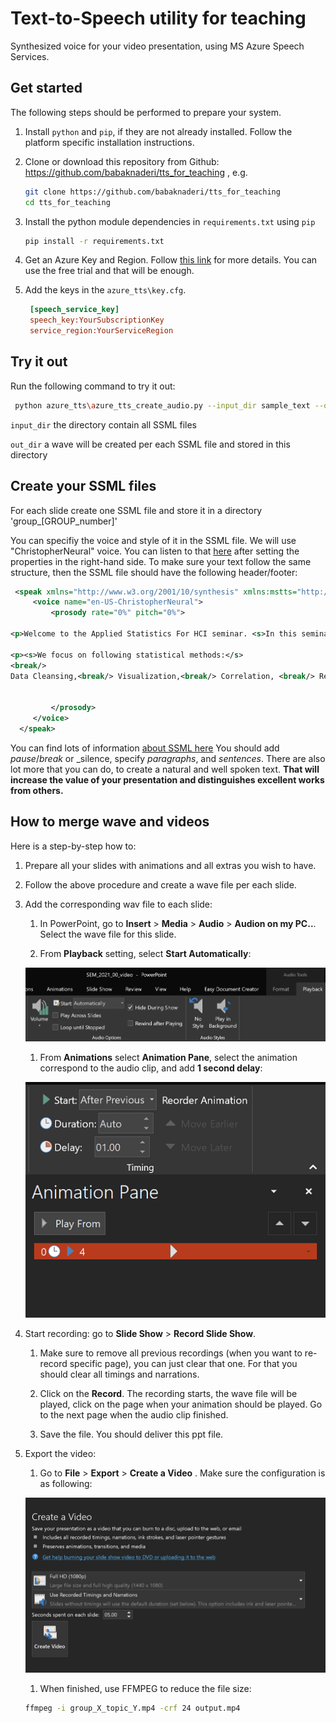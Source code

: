 # Text-to-Speech utility for teaching

Synthesized voice for your video presentation, using MS Azure Speech Services.

## Get started

The following steps should be performed to prepare your system.

1. Install `python` and `pip`, if they are not already installed. Follow the platform specific installation instructions.

1. Clone or download this repository from Github: https://github.com/babaknaderi/tts_for_teaching , e.g.

    ```bash
    git clone https://github.com/babaknaderi/tts_for_teaching
    cd tts_for_teaching
    ```

1. Install the python module dependencies in `requirements.txt` using `pip`

    ```bash
    pip install -r requirements.txt
    ```

1. Get an Azure Key and Region. Follow [this link](https://docs.microsoft.com/en-us/azure/cognitive-services/speech-service/overview) for more details. You can use the free trial and that will be enough.

1. Add the keys in the `azure_tts\key.cfg`.


   ```INI
    [speech_service_key]
    speech_key:YourSubscriptionKey
    service_region:YourServiceRegion
   ```
    
## Try it out
Run the following command to try it out: 

   ```bash
    python azure_tts\azure_tts_create_audio.py --input_dir sample_text --out_dir output
   ```

`input_dir` the directory contain all SSML files

`out_dir` a wave will be created per each SSML file and stored in this directory


## Create your SSML files
For each slide create one SSML file and store it in a directory 'group_[GROUP_number]'

You can specifiy the voice and style of it in the SSML file. We will use "ChristopherNeural" voice. You can listen to that [here](https://azure.microsoft.com/en-us/services/cognitive-services/text-to-speech/#features) after setting the properties in the right-hand side.
To make sure your text follow the same structure, then the SSML file should have the following header/footer:


   ```xml
    <speak xmlns="http://www.w3.org/2001/10/synthesis" xmlns:mstts="http://www.w3.org/2001/mstts" xmlns:emo="http://www.w3.org/2009/10/emotionml" version="1.0" xml:lang="en-US">
        <voice name="en-US-ChristopherNeural">
            <prosody rate="0%" pitch="0%">    
            
<p>Welcome to the Applied Statistics For HCI seminar. <s>In this seminar we focus on how to apply specific statistical methods to important research questions regarding perceived quality.</s></p>

<p><s>We focus on following statistical methods:</s> 
<break/>
Data Cleansing,<break/> Visualization,<break/> Correlation, <break/> Regression, <break/>Factor Analysis, <break/> Hypothesis Testing,<break/> Mixed Effect Models, <break/>Non-parametric tests, <break/>Clustering and Classification,<break/> Moderation, <break/>Mediation, <break/>Reliability analysis,<break/> and Structural Equation Modeling.</p>


            </prosody>            
        </voice>
     </speak>
   ```
 
You can find lots of information [about SSML here](https://docs.microsoft.com/en-us/azure/cognitive-services/speech-service/speech-synthesis-markup?tabs=csharp)
You should add _pause_/_break_ or _silence, specify _paragraphs_, and _sentences_. 
There are also lot more that you can do, to create a natural and well spoken text. **That will increase the value of your
presentation and distinguishes excellent works from others.**
 
## How to merge wave and videos
Here is a step-by-step how to:

1. Prepare all your slides with animations and all extras you wish to have.

2. Follow the above procedure and create a wave file per each slide.

3. Add the corresponding wav file to each slide:
    
    1. In PowerPoint, go to **Insert** > **Media** > **Audio** > **Audion on my PC..**. 
    Select the wave file for this slide.
    
    1.  From **Playback** setting, select **Start Automatically**:
    
    ![record](doc/1.png)
    
    1.  From **Animations** select **Animation Pane**, select the animation correspond to the audio clip, 
    and add **1 second delay**:
    
    ![record](doc/2.png)
    
4. Start recording: go to **Slide Show** > **Record Slide Show**.
    
    1.  Make sure to remove all previous recordings (when you want to re-record specific page), you can just clear that one.
    For that you should clear all timings and narrations.
    
    1. Click on the **Record**. The recording starts, the wave file will be played, click on the page when your animation should be played.
    Go to the next page when the audio clip finished.
    
    1.  Save the file. You should deliver this ppt file. 
    
5.  Export the video:
    
    1. Go to **File** > **Export** > **Create a Video** . Make sure the configuration is as following:
    
    ![record](doc/3.png)
    
    1.  When finished, use FFMPEG to reduce the file size:
     
    ```bash
    ffmpeg -i group_X_topic_Y.mp4 -crf 24 output.mp4
    ```
     
       
